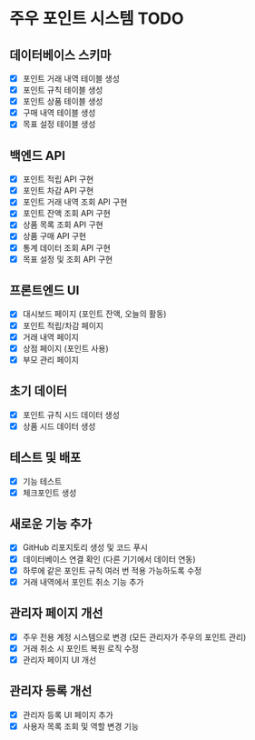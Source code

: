 # 주우 포인트 시스템 TODO

## 데이터베이스 스키마
- [x] 포인트 거래 내역 테이블 생성
- [x] 포인트 규칙 테이블 생성
- [x] 포인트 상품 테이블 생성
- [x] 구매 내역 테이블 생성
- [x] 목표 설정 테이블 생성

## 백엔드 API
- [x] 포인트 적립 API 구현
- [x] 포인트 차감 API 구현
- [x] 포인트 거래 내역 조회 API 구현
- [x] 포인트 잔액 조회 API 구현
- [x] 상품 목록 조회 API 구현
- [x] 상품 구매 API 구현
- [x] 통계 데이터 조회 API 구현
- [x] 목표 설정 및 조회 API 구현

## 프론트엔드 UI
- [x] 대시보드 페이지 (포인트 잔액, 오늘의 활동)
- [x] 포인트 적립/차감 페이지
- [x] 거래 내역 페이지
- [x] 상점 페이지 (포인트 사용)
- [x] 부모 관리 페이지

## 초기 데이터
- [x] 포인트 규칙 시드 데이터 생성
- [x] 상품 시드 데이터 생성

## 테스트 및 배포
- [x] 기능 테스트
- [x] 체크포인트 생성

## 새로운 기능 추가
- [x] GitHub 리포지토리 생성 및 코드 푸시
- [x] 데이터베이스 연결 확인 (다른 기기에서 데이터 연동)
- [x] 하루에 같은 포인트 규칙 여러 번 적용 가능하도록 수정
- [x] 거래 내역에서 포인트 취소 기능 추가

## 관리자 페이지 개선
- [x] 주우 전용 계정 시스템으로 변경 (모든 관리자가 주우의 포인트 관리)
- [x] 거래 취소 시 포인트 복원 로직 수정
- [x] 관리자 페이지 UI 개선

## 관리자 등록 개선
- [x] 관리자 등록 UI 페이지 추가
- [x] 사용자 목록 조회 및 역할 변경 기능
